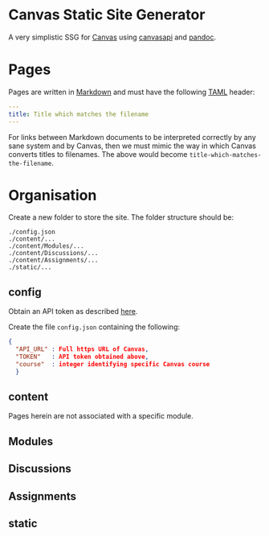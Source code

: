 # Canvas Static Site Generator

A very simplistic SSG for [Canvas](https://www.instructure.com/) using [canvasapi](https://canvasapi.readthedocs.io/en/stable/getting-started.html) and [pandoc](https://pandoc.org/).

# Pages

Pages are written in [Markdown](https://www.markdownguide.org/getting-started/) and must have the following [TAML](https://en.wikipedia.org/wiki/YAML) header:

```yaml
---
title: Title which matches the filename
---
```

For links between Markdown documents to be interpreted correctly by any sane system and by Canvas, then we must mimic the way in which Canvas converts titles to filenames.  The above would become `title-which-matches-the-filename`.

# Organisation

Create a new folder to store the site.  The folder structure should be:

```
./config.json
./content/...
./content/Modules/...
./content/Discussions/...
./content/Assignments/...
./static/...
```

## config

Obtain an API token as described [here](https://community.canvaslms.com/t5/Admin-Guide/How-do-I-obtain-an-API-access-token-in-the-Canvas-Data-Portal/ta-p/157).

Create the file `config.json` containing the following:

```json
{
  "API_URL" : Full https URL of Canvas,
  "TOKEN"   : API token obtained above,
  "course"  : integer identifying specific Canvas course
  }
```

## content

Pages herein are not associated with a specific module.

## Modules

## Discussions

## Assignments

## static
